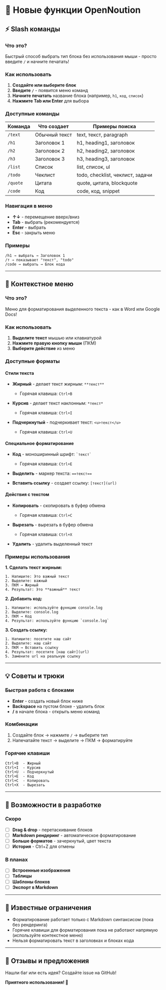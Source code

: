 # 🎉 Новые функции OpenNoution

## ⚡ Slash команды

### Что это?
Быстрый способ выбрать тип блока без использования мыши - просто введите `/` и начните печатать!

### Как использовать

1. **Создайте или выберите блок**
2. **Введите `/`** - появится меню команд
3. **Начните печатать** название блока (например, `h1`, `код`, `список`)
4. **Нажмите Tab или Enter** для выбора

### Доступные команды

| Команда | Что создает | Примеры поиска |
|---------|-------------|----------------|
| `/text` | Обычный текст | text, текст, paragraph |
| `/h1` | Заголовок 1 | h1, heading1, заголовок |
| `/h2` | Заголовок 2 | h2, heading2, заголовок |
| `/h3` | Заголовок 3 | h3, heading3, заголовок |
| `/list` | Список | list, список, ul |
| `/todo` | Чеклист | todo, checklist, чеклист, задачи |
| `/quote` | Цитата | quote, цитата, blockquote |
| `/code` | Код | code, код, snippet |

### Навигация в меню

- **↑↓** - перемещение вверх/вниз
- **Tab** - выбрать (рекомендуется)
- **Enter** - выбрать
- **Esc** - закрыть меню

### Примеры

```
/h1 → выбрать → Заголовок 1
/т → показывает "текст", "todo" 
/code → выбрать → Блок кода
```

---

## 🎯 Контекстное меню

### Что это?
Меню для форматирования выделенного текста - как в Word или Google Docs!

### Как использовать

1. **Выделите текст** мышью или клавиатурой
2. **Нажмите правую кнопку мыши** (ПКМ)
3. **Выберите действие** из меню

### Доступные форматы

#### Стили текста
- **Жирный** - делает текст жирным: `**текст**`
  - Горячая клавиша: `Ctrl+B`
  
- **Курсив** - делает текст наклонным: `*текст*`
  - Горячая клавиша: `Ctrl+I`
  
- **Подчеркнутый** - подчеркивает текст: `<u>текст</u>`
  - Горячая клавиша: `Ctrl+U`

#### Специальное форматирование
- **Код** - моноширинный шрифт: `` `текст` ``
  - Горячая клавиша: `Ctrl+E`
  
- **Выделить** - маркер текста: `==текст==`

- **Вставить ссылку** - создает ссылку: `[текст](url)`

#### Действия с текстом
- **Копировать** - скопировать в буфер обмена
  - Горячая клавиша: `Ctrl+C`
  
- **Вырезать** - вырезать в буфер обмена
  - Горячая клавиша: `Ctrl+X`
  
- **Удалить** - удалить выделенный текст

### Примеры использования

**1. Сделать текст жирным:**
```
1. Напишите: Это важный текст
2. Выделите: важный
3. ПКМ → Жирный
4. Результат: Это **важный** текст
```

**2. Добавить код:**
```
1. Напишите: используйте функцию console.log
2. Выделите: console.log
3. ПКМ → Код
4. Результат: используйте функцию `console.log`
```

**3. Создать ссылку:**
```
1. Напишите: посетите наш сайт
2. Выделите: наш сайт
3. ПКМ → Вставить ссылку
4. Результат: посетите [наш сайт](url)
5. Замените url на реальную ссылку
```

---

## 💡 Советы и трюки

### Быстрая работа с блоками
- **Enter** - создать новый блок ниже
- **Backspace** на пустом блоке - удалить блок
- **/** в начале блока - открыть меню команд

### Комбинации
1. Создайте блок → нажмите `/` → выберите тип
2. Напечатайте текст → выделите → ПКМ → форматируйте

### Горячие клавиши
```
Ctrl+B  - Жирный
Ctrl+I  - Курсив  
Ctrl+U  - Подчеркнутый
Ctrl+E  - Код
Ctrl+C  - Копировать
Ctrl+X  - Вырезать
```

---

## 🎨 Возможности в разработке

### Скоро
- [ ] **Drag & drop** - перетаскивание блоков
- [ ] **Markdown рендеринг** - автоматическое форматирование
- [ ] **Больше форматов** - зачеркнутый, цвет текста
- [ ] **История** - Ctrl+Z для отмены

### В планах
- [ ] **Встроенные изображения**
- [ ] **Таблицы**
- [ ] **Шаблоны блоков**
- [ ] **Экспорт в Markdown**

---

## 🐛 Известные ограничения

- Форматирование работает только с Markdown синтаксисом (пока без рендеринга)
- Горячие клавиши для форматирования пока не работают напрямую (используйте контекстное меню)
- Нельзя форматировать текст в заголовках и блоках кода

---

## 💬 Отзывы и предложения

Нашли баг или есть идея? Создайте issue на GitHub!

**Приятного использования! 🚀**
